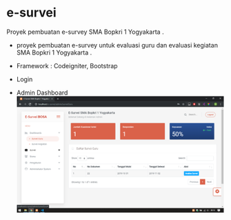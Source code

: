 # e-survei
Proyek pembuatan e-survey SMA Bopkri 1 Yogyakarta
.
- proyek pembuatan e-survey untuk evaluasi guru dan evaluasi kegiatan SMA Bopkri 1 Yogyakarta
.
- Framework : Codeigniter, Bootstrap

- Login


- Admin Dashboard
![alt text](img/ss2.png)